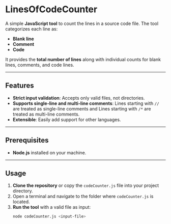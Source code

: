 # LinesOfCodeCounter

A simple **JavaScript tool** to count the lines in a source code file. The tool categorizes each line as:  
- **Blank line**
- **Comment**
- **Code**

It provides the **total number of lines** along with individual counts for blank lines, comments, and code lines.

---

## Features
- **Strict input validation**: Accepts only valid files, not directories.
- **Supports single-line and multi-line comments**: Lines starting with `//` are treated as single-line comments and Lines starting with `/*` are treated as multi-line comments.
- **Extensible**: Easily add support for other languages.

---

## Prerequisites
- **Node.js** installed on your machine.  

---

## Usage

1. **Clone the repository** or copy the `codeCounter.js` file into your project directory.
2. Open a terminal and navigate to the folder where `codeCounter.js` is located.
3. **Run the tool** with a valid file as input:
   ```bash
   node codeCounter.js <input-file>
